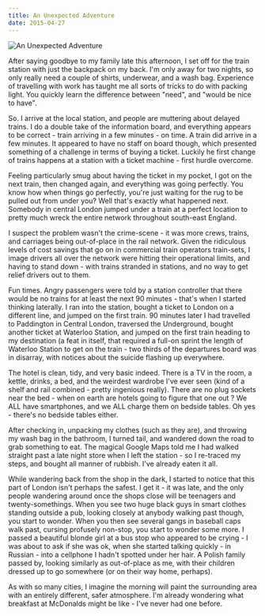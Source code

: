 ```yaml
---
title: An Unexpected Adventure
date: 2015-04-27
---
```


![An Unexpected Adventure](https://source.unsplash.com/Pll7AP6NFpY/1600x900)

After saying goodbye to my family late this afternoon, I set off for the train station with just the backpack on my back. I'm only away for two nights, so only really need a couple of shirts, underwear, and a wash bag. Experience of travelling with work has taught me all sorts of tricks to do with packing light. You quickly learn the difference between "need", and "would be nice to have".

So. I arrive at the local station, and people are muttering about delayed trains. I do a double take of the information board, and everything appears to be correct - train arriving in a few minutes - on time. A train did arrive in a few minutes. It appeared to have no staff on board though, which presented something of a challenge in terms of buying a ticket. Luckily he first change of trains happens at a station with a ticket machine - first hurdle overcome.

Feeling particularly smug about having the ticket in my pocket, I got on the next train, then changed again, and everything was going perfectly. You know how when things go perfectly, you're just waiting for the rug to be pulled out from under you? Well that's exactly what happened next. Somebody in central London jumped under a train at a perfect location to pretty much wreck the entire network throughout south-east England.

I suspect the problem wasn't the crime-scene - it was more crews, trains, and carriages being out-of-place in the rail network. Given the ridiculous levels of cost savings that go on in commercial train operators train-sets, I image drivers all over the network were hitting their operational limits, and having to stand down - with trains stranded in stations, and no way to get relief drivers out to them.

Fun times. Angry passengers were told by a station controller that there would be no trains for at least the next 90 minutes - that's when I started thinking laterally. I ran into the station, bought a ticket to London on a different line, and jumped on the first train. 90 minutes later I had travelled to Paddington in Central London, traversed the Underground, bought another ticket at Waterloo Station, and jumped on the first train heading to my destination (a feat in itself, that required a full-on sprint the length of Waterloo Station to get on the train - two thirds of the departures board was in disarray, with notices about the suicide flashing up everywhere.

The hotel is clean, tidy, and very basic indeed. There is a TV in the room, a kettle, drinks, a bed, and the weirdest wardrobe I've ever seen (kind of a shelf and rail combined - pretty ingenious really). There are no plug sockets near the bed - when on earth are hotels going to figure that one out ? We ALL have smartphones, and we ALL charge them on bedside tables. Oh yes - there's no bedside tables either.

After checking in, unpacking my clothes (such as they are), and throwing my wash bag in the bathroom, I turned tail, and wandered down the road to grab something to eat. The magical Google Maps told me I had walked straight past a late night store when I left the station - so I re-traced my steps, and bought all manner of rubbish. I've already eaten it all.

While wandering back from the shop in the dark, I started to notice that this part of London isn't perhaps the safest. I get it - it was late, and the only people wandering around once the shops close will be teenagers and twenty-somethings. When you see two huge black guys in smart clothes standing outside a pub, looking closely at anybody walking past though, you start to wonder. When you then see several gangs in baseball caps walk past, cursing profusely non-stop, you start to wonder some more. I passed a beautiful blonde girl at a bus stop who appeared to be crying - I was about to ask if she was ok, when she started talking quickly - in Russian - into a cellphone I hadn't spotted under her hair. A Polish family passed by, looking similarly as out-of-place as me, with their children dressed up to go somewhere (or on their way home, perhaps).

As with so many cities, I imagine the morning will paint the surrounding area with an entirely different, safer atmosphere. I'm already wondering what breakfast at McDonalds might be like - I've never had one before.